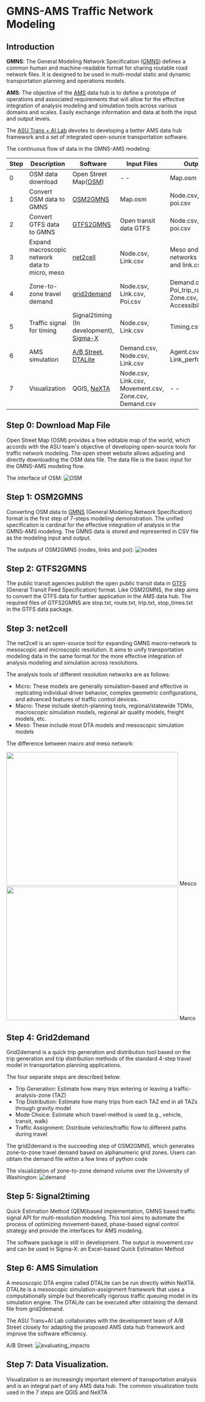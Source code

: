 # GMNS-AMS Traffic Network Modeling 

## Introduction 

**GMNS**: The General Modeling Network Specification ([GMNS](https://github.com/zephyr-data-specs/GMNS)) defines a common human and machine-readable format for sharing routable road network files. It is designed to be used in multi-modal static and dynamic transportation planning and operations models.

**AMS**:  The objective of the [AMS](https://www.fhwa.dot.gov/publications/research/operations/13036/004.cfm) data hub is to define a prototype of operations and associated requirements that will allow for the effective integration of analysis modeling and simulation tools across various domains and scales. Easily exchange information and data at both the input and output levels.

The [ASU Trans + AI Lab](https://github.com/asu-trans-ai-lab) devotes to developing a better AMS data hub framework and a set of integrated open-source transportation software. 

The continuous flow of data in the GMNS-AMS modeling:

Step | Description | Software | Input Files | Output Files 
------------ | ------------- | ------------- | ------------- | -------------
0 | OSM data download| Open Street Map([OSM](https://www.openstreetmap.org/#map=14/47.6573/-122.3252)) | - - | Map.osm  
1 | Convert OSM data to GMNS | [OSM2GMNS](https://github.com/asu-trans-ai-lab/OSM2GMNS) | Map.osm | Node.csv, Link.csv, poi.csv 
2 | Convert GTFS data to GMNS | [GTFS2GMNS](https://github.com/asu-trans-ai-lab/GTFS2GMNS) | Open transit data GTFS| Node.csv, Link.csv, poi.csv 
3 | Expand macroscopic network data to micro, meso | [net2cell](https://github.com/asu-trans-ai-lab/net2cell) | Node.csv, Link.csv | Meso and micro networks in node.csv and link.csv 
4 | Zone-to-zone travel demand | [grid2demand](https://github.com/asu-trans-ai-lab/grid2demand) | Node.csv, Link.csv, Poi.csv | Demand.csv, Poi_trip_rate.csv, Zone.csv, Accessibility.csv 
5 | Traffic signal for timing | Signal2timing (In development), [Sigma-X](https://github.com/milan1981/Sigma-X) | Node.csv, Link.csv | Timing.csv 
6 | AMS simulation | [A/B Street](https://github.com/dabreegster/abstreet), [DTALite](https://github.com/asu-trans-ai-lab/DTALite) | Demand.csv, Node.csv, Link.csv | Agent.csv, Link_performance.csv 
7 | Visualization | QGIS, [NeXTA](https://github.com/asu-trans-ai-lab/NeXTA-GMNS) | Node.csv, Link.csv, Movement.csv, Zone.csv, Demand.csv | - - 




## Step 0:   Download Map File 
Open Street Map (OSM) provides a free editable map of the world, which accords with the ASU team's objective of developing open-source tools for traffic network modeling.
The open street website allows adjusting and directly downloading the OSM data file. The data file is the basic input for the GMNS-AMS modeling flow.

The interface of OSM:
![OSM](https://github.com/chnfanyu/GMNS-AMS/blob/main/img/University_District_OSM_Map.PNG)

## Step 1:  OSM2GMNS
Converting OSM data to [GMNS](https://github.com/zephyr-data-specs/GMNS) (General Modeling Network Specification) format is the first step of 7-steps modeling demonstration. The unified specification is cardinal for the effective integration of analysis in the GMNS-AMS modeling. The GMNS data is stored and represented in CSV file as the modeling input and output.

The outputs of OSM2GMNS (nodes, links and poi):
![nodes](https://github.com/chnfanyu/GMNS-AMS/blob/main/img/output.PNG)

## Step 2:  GTFS2GMNS
The public transit agencies publish the open public transit data in [GTFS](https://gtfs.org/) (General Transit Feed Specification) format.  Like OSM2GMNS, the step aims to convert the GTFS data for further application in the AMS data hub. The required files of GTFS2GMNS are stop.txt, route.txt, trip.txt, stop_times.txt in the GTFS data package.

## Step 3: net2cell
The net2cell is an open-source tool for expanding GMNS macro-network to mesoscopic and microscopic resolution. It aims to unify transportation modeling data in the same format for the more effective integration of analysis modeling and simulation across resolutions.

The analysis tools of different resolution networks are as follows: 
- Micro: These models are generally simulation-based and effective in replicating individual driver behavior, complex geometric configurations, and advanced features of traffic control devices.
- Macro: These include sketch-planning tools, regional/statewide TDMs, macroscopic simulation models, regional air quality models, freight models, etc.
- Meso: These include most DTA models and mesoscopic simulation models

The difference between macro and meso network: 

<img src="https://github.com/chnfanyu/GMNS-AMS/blob/main/img/Mesco.PNG" width="450" height="350"> Mesco
<img src="https://github.com/chnfanyu/GMNS-AMS/blob/main/img/Macro.PNG" width="450" height="350"> Marco


## Step 4: Grid2demand 
Grid2demand is a quick trip generation and distribution tool based on the trip generation and trip distribution methods of the standard 4-step travel model in transportation planning applications.

The four separate steps are described below.
- Trip Generation: Estimate how many trips entering or leaving a traffic-analysis-zone (TAZ)
- Trip Distribution: Estimate how many trips from each TAZ end in all TAZs through gravity model 
- Mode Choice: Estimate which travel-method is used (e.g., vehicle, transit, walk)
- Traffic Assignment: Distribute vehicles/traffic flow to different paths during travel

The grid2demand is the succeeding step of OSM2GMNS, which generates zone-to-zone travel demand based on alphanumeric grid zones. Users can obtain the demand file within a few lines of python code


The visualization of zone-to-zone demand volume over the University of Washington:
![demand](https://github.com/chnfanyu/GMNS-AMS/blob/main/img/Grid2demand_Demand%20Map.PNG)

## Step 5: Signal2timing	
Quick Estimation Method (QEM)based implementation, GMNS based traffic signal API for multi-resolution modeling. This tool aims to automate the process of optimizing movement-based, phase-based signal control strategy and provide the interfaces for AMS modeling. 

The software package is still in development. The output is movement.csv and can be used in Sigma-X: an Excel-based Quick Estimation Method


## Step 6: AMS Simulation

A mesoscopic DTA engine called DTALite can be run directly within NeXTA. DTALite is a mesoscopic simulation-assignment framework that uses a computationally simple but theoretically rigorous traffic queuing model in its simulation engine. The DTALite can be executed after obtaining the demand file from grid2demand.

The ASU Trans+AI Lab collaborates with the development team of A/B Street closely for adapting the proposed AMS data hub framework and improve the software efficiency.

A/B Street: 
![evaluating_impacts](https://github.com/chnfanyu/abstreet/blob/master/book/evaluating_impacts.gif)

## Step 7: Data Visualization.
Visualization is an increasingly important element of transportation analysis and is an integral part of any AMS data hub. The common visualization tools used in the 7 steps are QGIS and NeXTA

